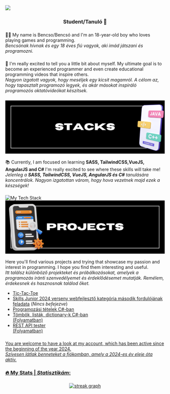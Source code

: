 <img src="hellóóóó.jpg"/>

<div align="center"><h3>Student/Tanuló 🎒</h3></div>

###
👦🏼 My name is Bencso/Bencsó and I'm an 18-year-old boy who loves playing games and programming.<br> <i> Bencsónak hívnak és egy 18 éves fiú vagyok, aki imád játszani és programozni. </i>
###
🙏 I'm really excited to tell you a little bit about myself. My ultimate goal is to become an experienced programmer and  even create educational programming videos that inspire others. <br> <i> Nagyon izgatott vagyok, hogy meséljek egy kicsit magamról. A célom az, hogy tapasztalt programozó legyek, és akár másokat inspiráló programozós oktatóvideókat készítsek. </i> 
###

<img src="stack.jpg"/>

📚 Currently, I am focused on learning <b>SASS, TailwindCSS,VueJS, AngularJS and C# </b> I'm really excited to see where these skills will take me!  <br> 
<i> Jelenleg a <b>SASS, TailwindCSS, VueJS, AngularJS és C#</b> tanulására koncentrálok. Nagyon izgatottan várom, hogy hova vezetnek majd ezek a készségek! </i>
###
<img src="https://github-readme-tech-stack.vercel.app/api/cards?borderRadius=0&lineCount=2&theme=cyberpunk&width=1100&hideTitle=true&bg=%230a0b0e&badge=%23ffffff&border=%23ffffff&titleColor=%23ffffff&line1=html5%2Chtml5%2C000000%3Bcss3%2Ccss3%2C000000%3Bsass%2Csass%2C000000%3Bbootstrap%2Cbootstrap%2C000000%3Btailwindcss%2Ctailwindcss%2C000000%3Bjavascript%2Cjavascript%2C000000%3Bnode.js%2CNODEJS%2C000000%3Bvue.js%2CvueJS%2C000000%3BANGULAR%2CANGULAR%2C000000%3B&line2=python%2Cpython%2C000000%3BCSHARP%2CCSHARP%2C000000%3B" alt="My Tech Stack" />

<img src="projects.jpg"/>

Here you'll find various projects and trying that showcase my passion and interest in programming. I hope you find them interesting and useful. <br> 
<i>Itt találsz különböző projekteket és próbálkozásokat, amelyek a programozás iránti szenvedélyemet és érdeklődésemet mutatják. Remélem, érdekesnek és hasznosnak találod őket. </i>

<ul>
  <li><a href="https://github.com/bencso/tictactoe" target="_blank">Tic-Tac-Toe</a></li>
 <li><a href="https://github.com/bencso/SJW2024_Babolnai_Bence" target="_blank">Skills Junior 2024 verseny webfejlesztő kategória második fordulójának feladata</a> (<i>Nincs befejezve</i>)</li>
   <li><a href="https://github.com/bencso/prog_tetelek" target="_blank">Programozási tételek C#-ban</li>
<li><a href="https://github.com/bencso/tarolok_csharp" target="_blank">Tömbök, listák, dictionary-k C#-ban</li> (Folyamatban)
<li><a href="https://github.com/bencso/restapi-tester" target="_blank">REST API tester</li> (Folyamatban)
</ul>

###
You are welcome to have a look at my account, which has been active since the beginning of the year 2024. <br> <i>Szívesen látlak benneteket a fiókomban, amely a 2024-es év eleje óta aktív.</i>
###
<h3 align="left">🔥 My Stats | <i>Statisztikám</i>:</h3>

###

<div align="center">
  <img src="https://streak-stats.demolab.com?user=bencso&locale=en&mode=weekly&theme=highcontrast&hide_border=false&border_radius=0&date_format=%5BY%20%5DM%20j&border=3" width="1100"  alt="streak graph"  />
</div>

###

